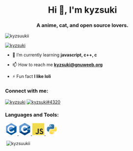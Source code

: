 <h1 align="center">Hi 👋, I'm kyzsuki</h1>
<h3 align="center">A anime, cat, and open source lovers.</h3>

<p align="left"> <img src="https://komarev.com/ghpvc/?username=kyzsuukii&label=Profile%20views&color=0e75b6&style=flat" alt="kyzsuukii" /> </p>

<p align="left"> <a href="https://twitter.com/kyzsuki" target="blank"><img src="https://img.shields.io/twitter/follow/kyzsuki?logo=twitter&style=for-the-badge" alt="kyzsuki" /></a> </p>

- 🌱 I’m currently learning **javascript, c++, c**

- 📫 How to reach me **kyzsuki@gnuweeb.org**

- ⚡ Fun fact **I like loli**

<h3 align="left">Connect with me:</h3>
<p align="left">
<a href="https://twitter.com/kyzsuki" target="blank"><img align="center" src="https://raw.githubusercontent.com/rahuldkjain/github-profile-readme-generator/master/src/images/icons/Social/twitter.svg" alt="kyzsuki" height="30" width="40" /></a>
<a href="https://discord.gg/kyzsuki#4320" target="blank"><img align="center" src="https://raw.githubusercontent.com/rahuldkjain/github-profile-readme-generator/master/src/images/icons/Social/discord.svg" alt="kyzsuki#4320" height="30" width="40" /></a>
</p>

<h3 align="left">Languages and Tools:</h3>
<p align="left"> <a href="https://www.cprogramming.com/" target="_blank" rel="noreferrer"> <img src="https://raw.githubusercontent.com/devicons/devicon/master/icons/c/c-original.svg" alt="c" width="40" height="40"/> </a> <a href="https://www.w3schools.com/cpp/" target="_blank" rel="noreferrer"> <img src="https://raw.githubusercontent.com/devicons/devicon/master/icons/cplusplus/cplusplus-original.svg" alt="cplusplus" width="40" height="40"/> </a> <a href="https://developer.mozilla.org/en-US/docs/Web/JavaScript" target="_blank" rel="noreferrer"> <img src="https://raw.githubusercontent.com/devicons/devicon/master/icons/javascript/javascript-original.svg" alt="javascript" width="40" height="40"/> </a> <a href="https://www.python.org" target="_blank" rel="noreferrer"> <img src="https://raw.githubusercontent.com/devicons/devicon/master/icons/python/python-original.svg" alt="python" width="40" height="40"/> </a> </p>

<p>&nbsp;<img align="center" src="https://github-readme-stats.vercel.app/api?username=kyzsuukii&show_icons=true&locale=en" alt="kyzsuukii" /></p>


